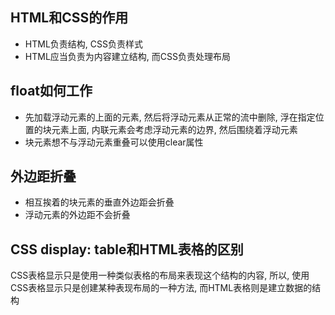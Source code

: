 ## HTML和CSS的作用
- HTML负责结构, CSS负责样式
- HTML应当负责为内容建立结构, 而CSS负责处理布局

## float如何工作
- 先加载浮动元素的上面的元素, 然后将浮动元素从正常的流中删除, 浮在指定位置的块元素上面, 内联元素会考虑浮动元素的边界, 然后围绕着浮动元素
- 块元素想不与浮动元素重叠可以使用clear属性

## 外边距折叠
- 相互挨着的块元素的垂直外边距会折叠
- 浮动元素的外边距不会折叠

## CSS display: table和HTML表格的区别
CSS表格显示只是使用一种类似表格的布局来表现这个结构的内容, 所以, 使用CSS表格显示只是创建某种表现布局的一种方法, 而HTML表格则是建立数据的结构
